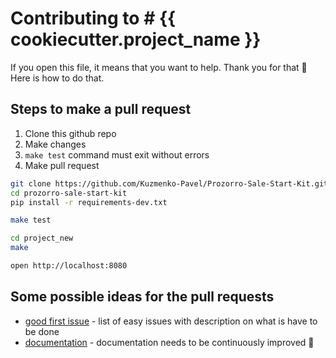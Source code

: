 # Contributing to # {{ cookiecutter.project_name }}

If you open this file, it means that you want to help. Thank you for that 🤗 
Here is how to do that.

## Steps to make a pull request

1. Clone this github repo
2. Make changes
3. `make test` command must exit without errors
4. Make pull request

```bash
git clone https://github.com/Kuzmenko-Pavel/Prozorro-Sale-Start-Kit.git
cd prozorro-sale-start-kit 
pip install -r requirements-dev.txt

make test

cd project_new 
make

open http://localhost:8080
```

## Some possible ideas for the pull requests

 - [good first issue](https://github.com/Kuzmenko-Pavel/Prozorro-Sale-Start-Kit/issues?q=is%3Aissue+is%3Aopen+label%3A%22good+first+issue%22) - list of easy issues with description on what is have to be done
 - [documentation](https://github.com/Kuzmenko-Pavel/Prozorro-Sale-Start-Kit/wiki) - documentation needs to be continuously improved 🧐
